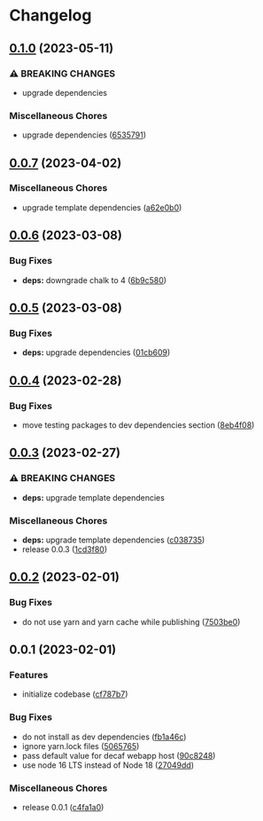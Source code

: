 # Changelog

## [0.1.0](https://github.com/teloscube/create-decaf-webapp/compare/0.0.7...0.1.0) (2023-05-11)


### ⚠ BREAKING CHANGES

* upgrade dependencies

### Miscellaneous Chores

* upgrade dependencies ([6535791](https://github.com/teloscube/create-decaf-webapp/commit/653579102b2baa3f1fd334f8527c0d1df8911d24))

## [0.0.7](https://github.com/teloscube/create-decaf-webapp/compare/0.0.6...0.0.7) (2023-04-02)


### Miscellaneous Chores

* upgrade template dependencies ([a62e0b0](https://github.com/teloscube/create-decaf-webapp/commit/a62e0b01340d564d0d85bf3b4d17794bb7785f54))

## [0.0.6](https://github.com/teloscube/create-decaf-webapp/compare/0.0.5...0.0.6) (2023-03-08)


### Bug Fixes

* **deps:** downgrade chalk to 4 ([6b9c580](https://github.com/teloscube/create-decaf-webapp/commit/6b9c5808ecd468db30a1a20792be04c0cd3c2c73))

## [0.0.5](https://github.com/teloscube/create-decaf-webapp/compare/0.0.4...0.0.5) (2023-03-08)


### Bug Fixes

* **deps:** upgrade dependencies ([01cb609](https://github.com/teloscube/create-decaf-webapp/commit/01cb609c4d9259807dd57095e9e3b7cc41d35dce))

## [0.0.4](https://github.com/teloscube/create-decaf-webapp/compare/0.0.3...0.0.4) (2023-02-28)


### Bug Fixes

* move testing packages to dev dependencies section ([8eb4f08](https://github.com/teloscube/create-decaf-webapp/commit/8eb4f088a7ab69f781da633becaca35679e316f9))

## [0.0.3](https://github.com/teloscube/create-decaf-webapp/compare/0.0.2...0.0.3) (2023-02-27)


### ⚠ BREAKING CHANGES

* **deps:** upgrade template dependencies

### Miscellaneous Chores

* **deps:** upgrade template dependencies ([c038735](https://github.com/teloscube/create-decaf-webapp/commit/c038735f007809d206c599c9ca96e8a2b810fc32))
* release 0.0.3 ([1cd3f80](https://github.com/teloscube/create-decaf-webapp/commit/1cd3f800126be6b470d92593b3ed936f13380096))

## [0.0.2](https://github.com/teloscube/create-decaf-webapp/compare/0.0.1...0.0.2) (2023-02-01)


### Bug Fixes

* do not use yarn and yarn cache while publishing ([7503be0](https://github.com/teloscube/create-decaf-webapp/commit/7503be023e32e965ba16f220fb9e820439a40694))

## 0.0.1 (2023-02-01)


### Features

* initialize codebase ([cf787b7](https://github.com/teloscube/create-decaf-webapp/commit/cf787b724d1014d806b9f178eae701a1fd72a4c4))


### Bug Fixes

* do not install as dev dependencies ([fb1a46c](https://github.com/teloscube/create-decaf-webapp/commit/fb1a46ccd0e48b3386eb61924fb344ca718d856b))
* ignore yarn.lock files ([5065765](https://github.com/teloscube/create-decaf-webapp/commit/5065765e9d066beb06bdc88b1b90ef4458cae5b0))
* pass default value for decaf webapp host ([90c8248](https://github.com/teloscube/create-decaf-webapp/commit/90c8248b4d5332ba9b33c5ec52f4d35aeef66c1d))
* use node 16 LTS instead of Node 18 ([27049dd](https://github.com/teloscube/create-decaf-webapp/commit/27049dd518af0b88278978869ca90c46284478d8))


### Miscellaneous Chores

* release 0.0.1 ([c4fa1a0](https://github.com/teloscube/create-decaf-webapp/commit/c4fa1a098d31c1f8ba4692378e33428c1b5da0d4))
